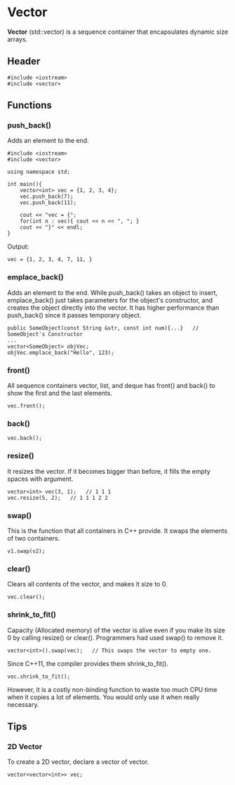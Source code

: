 # Vector
**Vector** (std::vector) is a sequence container that encapsulates dynamic size arrays.

## Header
    #include <iostream>
    #include <vector>

## Functions
### push_back()
Adds an element to the end.

    #include <iostream>
    #include <vector>
    
    using namespace std;
    
    int main(){
        vector<int> vec = {1, 2, 3, 4};
        vec.push_back(7);
        vec.push_back(11);
    
        cout << "vec = {";
        for(int n : vec){ cout << n << ", "; }
        cout << "}" << endl;
    }
    
Output:

    vec = {1, 2, 3, 4, 7, 11, }
    
### emplace_back()
Adds an element to the end. While push_back() takes an object to insert, emplace_back() just takes parameters for the object's constructor, and creates the object directly into the vector. It has higher performance than push_back() since it passes temporary object.

    public SomeObject(const String &str, const int num){...}   // SomeObject's Constructor
    ...
    vector<SomeObject> objVec;
    objVec.emplace_back("Hello", 123);

### front()
All sequence containers vector, list, and deque has front() and back() to show the first and the last elements.

    vec.front();

### back()

    vec.back();

### resize()
It resizes the vector. If it becomes bigger than before, it fills the empty spaces with argument.

    vector<int> vec(3, 1);   // 1 1 1
    vec.resize(5, 2);   // 1 1 1 2 2

### swap()
This is the function that all containers in C++ provide. It swaps the elements of two containers.

    v1.swap(v2);

### clear()
Clears all contents of the vector, and makes it size to 0.

    vec.clear();

### shrink_to_fit()
Capacity (Allocated memory) of the vector is alive even if you make its size 0 by calling resize() or clear(). Programmers had used swap() to remove it.

    vector<int>().swap(vec);   // This swaps the vector to empty one.

Since C++11, the compiler provides them shrink_to_fit().

    vec.shrink_to_fit();
    
However, it is a costly non-binding function to waste too much CPU time when it copies a lot of elements. You would only use it when really necessary.

## Tips
### 2D Vector
To create a 2D vector, declare a vector of vector<TYPE>.

    vector<vector<int>> vec;
    

